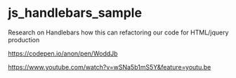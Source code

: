 # js_handlebars_sample

Research on Handlebars how this can refactoring our code for HTML/jquery production

https://codepen.io/anon/pen/WoddJb

https://www.youtube.com/watch?v=wSNa5b1mS5Y&feature=youtu.be